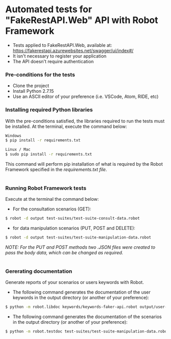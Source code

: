 # Automated tests for "FakeRestAPI.Web" API with Robot Framework

- Tests applied to FakeRestAPI.Web, available at: https://fakerestapi.azurewebsites.net/swagger/ui/index#/
- It isn't necessary to register your application
- The API doesn't require authentication

### Pre-conditions for the tests
- Clone the project
- Install Python 2.7.15
- Use an ASCII editor of your preference (i.e. VSCode, Atom, RIDE, etc)</br>

### Installing required Python libraries
With the pre-conditions satisfied, the libraries required to run the tests must be installed. At the terminal, execute the command below:
```sh
Windows
$ pip install -r requirements.txt
```
```sh
Linux / Mac
$ sudo pip install -r requirements.txt
```
This command will perform pip installation of what is required by the Robot Framework specified in the <i>requirements.txt file</i>.</br></br>

### Running Robot Framework tests
Execute at the terminal the command below:
- For the consultation scenarios (GET): 
```sh
$ robot -d output test-suites/test-suite-consult-data.robot
```
- for data manipulation scenarios (PUT, POST and DELETE):
```sh
$ robot -d output test-suites/test-suite-manipulation-data.robot
```
<i>NOTE: For the PUT and POST methods two .JSON files were created to pass the body data, which can be changed as required.</i></br></br>

### Gererating documentation
Generate reports of your scenarios or users keywords with Robot.

- The following command generates the documentation of the user keywords in the output directory (or another of your preference):
```sh
$ python -m robot.libdoc keywords/keywords-faker-api.robot output/user-keywords-documentation.html
```
- The following command generates the documentation of the scenarios in the output directory (or another of your preference):
```sh
$ python -m robot.testdoc test-suites/test-suite-manipulation-data.robot output/test-suite-documentation.html
```

